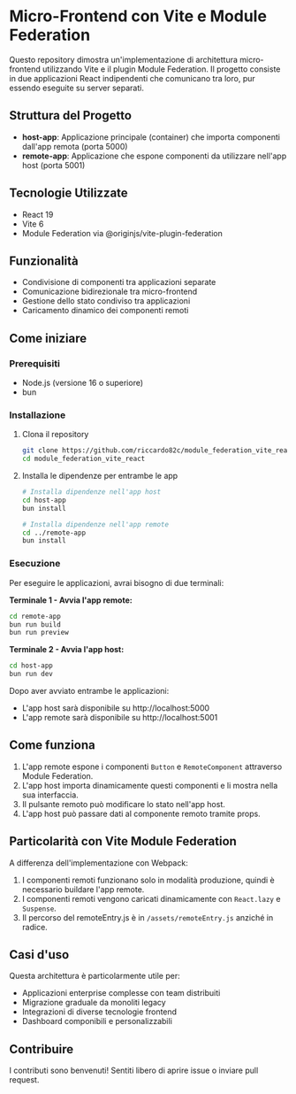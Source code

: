 # Micro-Frontend con Vite e Module Federation

Questo repository dimostra un'implementazione di architettura micro-frontend utilizzando Vite e il plugin Module Federation. Il progetto consiste in due applicazioni React indipendenti che comunicano tra loro, pur essendo eseguite su server separati.

## Struttura del Progetto

- **host-app**: Applicazione principale (container) che importa componenti dall'app remota (porta 5000)
- **remote-app**: Applicazione che espone componenti da utilizzare nell'app host (porta 5001)

## Tecnologie Utilizzate

- React 19
- Vite 6
- Module Federation via @originjs/vite-plugin-federation

## Funzionalità

- Condivisione di componenti tra applicazioni separate
- Comunicazione bidirezionale tra micro-frontend
- Gestione dello stato condiviso tra applicazioni
- Caricamento dinamico dei componenti remoti

## Come iniziare

### Prerequisiti

- Node.js (versione 16 o superiore)
- bun

### Installazione

1. Clona il repository
   ```bash
   git clone https://github.com/riccardo82c/module_federation_vite_react.git
   cd module_federation_vite_react
   ```

2. Installa le dipendenze per entrambe le app
   ```bash
   # Installa dipendenze nell'app host
   cd host-app
   bun install

   # Installa dipendenze nell'app remote
   cd ../remote-app
   bun install
   ```

### Esecuzione

Per eseguire le applicazioni, avrai bisogno di due terminali:

**Terminale 1 - Avvia l'app remote:**
```bash
cd remote-app
bun run build
bun run preview
```

**Terminale 2 - Avvia l'app host:**
```bash
cd host-app
bun run dev
```

Dopo aver avviato entrambe le applicazioni:
- L'app host sarà disponibile su http://localhost:5000
- L'app remote sarà disponibile su http://localhost:5001

## Come funziona

1. L'app remote espone i componenti `Button` e `RemoteComponent` attraverso Module Federation.
2. L'app host importa dinamicamente questi componenti e li mostra nella sua interfaccia.
3. Il pulsante remoto può modificare lo stato nell'app host.
4. L'app host può passare dati al componente remoto tramite props.

## Particolarità con Vite Module Federation

A differenza dell'implementazione con Webpack:

1. I componenti remoti funzionano solo in modalità produzione, quindi è necessario buildare l'app remote.
2. I componenti remoti vengono caricati dinamicamente con `React.lazy` e `Suspense`.
3. Il percorso del remoteEntry.js è in `/assets/remoteEntry.js` anziché in radice.

## Casi d'uso

Questa architettura è particolarmente utile per:
- Applicazioni enterprise complesse con team distribuiti
- Migrazione graduale da monoliti legacy
- Integrazioni di diverse tecnologie frontend
- Dashboard componibili e personalizzabili

## Contribuire

I contributi sono benvenuti! Sentiti libero di aprire issue o inviare pull request.
